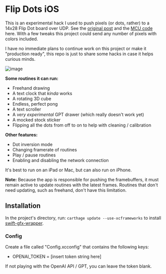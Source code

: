 # Flip Dots iOS

This is an experimental hack I used to push pixels (or dots, rather) to a 14x28 Flip Dot board over UDP. See the [original post](https://www.tannr.com/2021/03/31/flip-dots/) and the [MCU code](https://github.com/twstokes/flipdots) here. With a few tweaks this project could send any number of pixels with colors included.

I have no immediate plans to continue work on this project or make it "production ready", this repo is just to share some hacks in case it helps curious minds.

![image](https://github.com/twstokes/flipdots-ios/assets/2092798/6b3547cc-438a-45a7-98eb-b8f2eb29a6b8)


**Some routines it can run:**
- Freehand drawing
- A text clock that _kinda_ works
- A rotating 3D cube
- Endless, perfect pong
- A text scroller
- A _very experimental_ GPT drawer (which really doesn't work yet)
- A mocked stock sticker
- Flipping all the dots from off to on to help with cleaning / calibration

**Other features:**
- Dot inversion mode
- Changing framerate of routines
- Play / pause routines
- Enabling and disabling the network connection

It's best to run on an iPad or Mac, but can also run on iPhone.

**Note:** Because the app is responsible for pushing the framebuffers, it must remain active to update routines with the latest frames. Routines that don't need updating, such as freehand, don't have this limitation.

## Installation
In the project's directory, run: `carthage update --use-xcframeworks` to install [swift-gfx-wrapper](https://github.com/twstokes/swift-gfx-wrapper).

### Config

Create a file called "Config.xcconfig" that contains the following keys:
- OPENAI_TOKEN = [insert token string here]

If not playing with the OpenAI API / GPT, you can leave the token blank.

